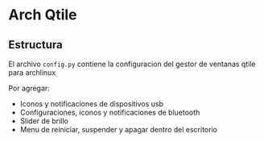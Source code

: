 # Arch Qtile

## Estructura
El archivo `config.py` contiene la configuracion del gestor de ventanas qtile para archlinux

Por agregar:
- Iconos y notificaciones de dispositivos usb
- Configuraciones, iconos y notificaciones de bluetooth
- Slider de brillo
- Menu de reiniciar, suspender y apagar dentro del escritorio

